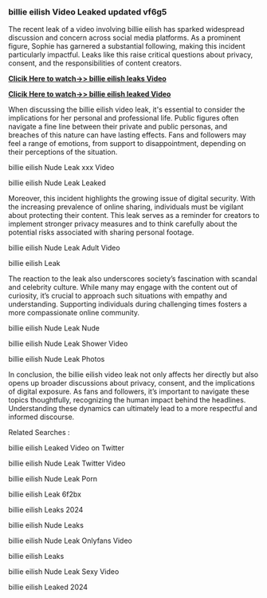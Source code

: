 ### billie eilish Video Leaked updated vf6g5

The recent leak of a video involving billie eilish has sparked widespread discussion and concern across social media platforms. As a prominent figure, Sophie has garnered a substantial following, making this incident particularly impactful. Leaks like this raise critical questions about privacy, consent, and the responsibilities of content creators.


**[Clicik Here to watch->> billie eilish  leaks Video](http://xxxvd.top)**

**[Clicik Here to watch->> billie eilish  leaked Video](http://xxxvd.top)**


When discussing the billie eilish video leak, it's essential to consider the implications for her personal and professional life. Public figures often navigate a fine line between their private and public personas, and breaches of this nature can have lasting effects. Fans and followers may feel a range of emotions, from support to disappointment, depending on their perceptions of the situation.

billie eilish Nude Leak xxx Video

billie eilish Nude Leak Leaked

Moreover, this incident highlights the growing issue of digital security. With the increasing prevalence of online sharing, individuals must be vigilant about protecting their content. This leak serves as a reminder for creators to implement stronger privacy measures and to think carefully about the potential risks associated with sharing personal footage.

billie eilish Nude Leak Adult Video

billie eilish Leak


The reaction to the leak also underscores society’s fascination with scandal and celebrity culture. While many may engage with the content out of curiosity, it’s crucial to approach such situations with empathy and understanding. Supporting individuals during challenging times fosters a more compassionate online community.


billie eilish Nude Leak Nude

billie eilish Nude Leak Shower Video

billie eilish Nude Leak Photos

In conclusion, the billie eilish video leak not only affects her directly but also opens up broader discussions about privacy, consent, and the implications of digital exposure. As fans and followers, it’s important to navigate these topics thoughtfully, recognizing the human impact behind the headlines. Understanding these dynamics can ultimately lead to a more respectful and informed discourse.

Related Searches :

billie eilish Leaked Video on Twitter

billie eilish Nude Leak Twitter Video

billie eilish Nude Leak Porn

billie eilish Leak 6f2bx

billie eilish Leaks 2024

billie eilish Nude Leaks

billie eilish Nude Leak Onlyfans Video

billie eilish Leaks

billie eilish Nude Leak Sexy Video

billie eilish Leaked 2024



